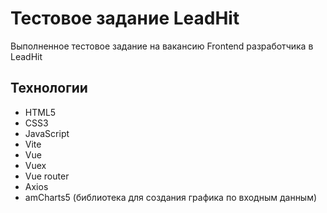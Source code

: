 # Тестовое задание LeadHit

Выполненное тестовое задание на вакансию Frontend разработчика в LeadHit

## Технологии

- HTML5
- CSS3
- JavaScript
- Vite
- Vue
- Vuex
- Vue router
- Axios
- amCharts5 (библиотека для создания графика по входным данным)
